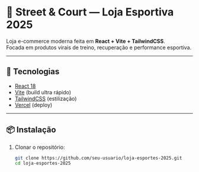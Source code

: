 # 🏀 Street & Court — Loja Esportiva 2025

Loja e-commerce moderna feita em **React + Vite + TailwindCSS**.  
Focada em produtos virais de treino, recuperação e performance esportiva.

---

## 🚀 Tecnologias
- [React 18](https://react.dev/)
- [Vite](https://vitejs.dev/) (build ultra rápido)
- [TailwindCSS](https://tailwindcss.com/) (estilização)
- [Vercel](https://vercel.com/) (deploy)

---

## 📦 Instalação

1. Clonar o repositório:
   ```bash
   git clone https://github.com/seu-usuario/loja-esportes-2025.git
   cd loja-esportes-2025
